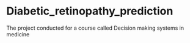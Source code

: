 # Diabetic_retinopathy_prediction
The project conducted for a course called Decision making systems in medicine
